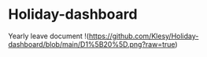 # Holiday-dashboard
Yearly leave document
!(https://github.com/Klesy/Holiday-dashboard/blob/main/D1%5B20%5D.png?raw=true)
